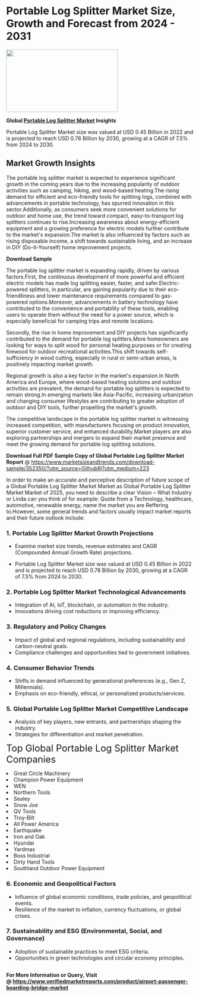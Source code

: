<H1>Portable Log Splitter Market Size, Growth and Forecast from 2024 - 2031</H1><img class="aligncenter size-medium wp-image-584254" src="https://thirdeyenews.in/wp-content/uploads/2024/09/Global-Market-Research-300x168.jpeg" alt="" width="300" height="168" /><p><strong>Global&nbsp;<a href="https://www.marketsizeandtrends.com/download-sample/352350/?utm_source=Github8j?utm_medium=223">Portable Log Splitter Market</a> Insights</strong></p><p>Portable Log Splitter Market size was valued at USD 0.45 Billion in 2022 and is projected to reach USD 0.78 Billion by 2030, growing at a CAGR of 7.5% from 2024 to 2030.</p><p><h2>Market Growth Insights</h2> The portable log splitter market is expected to experience significant growth in the coming years due to the increasing popularity of outdoor activities such as camping, hiking, and wood-based heating.The rising demand for efficient and eco-friendly tools for splitting logs, combined with advancements in portable technology, has spurred innovation in this sector.Additionally, as consumers seek more convenient solutions for outdoor and home use, the trend toward compact, easy-to-transport log splitters continues to rise.Increasing awareness about energy-efficient equipment and a growing preference for electric models further contribute to the market's expansion.The market is also influenced by factors such as rising disposable income, a shift towards sustainable living, and an increase in DIY (Do-It-Yourself) home improvement projects.<p><strong>Download Sample</strong></p> <p>The portable log splitter market is expanding rapidly, driven by various factors.First, the continuous development of more powerful and efficient electric models has made log splitting easier, faster, and safer.Electric-powered splitters, in particular, are gaining popularity due to their eco-friendliness and lower maintenance requirements compared to gas-powered options.Moreover, advancements in battery technology have contributed to the convenience and portability of these tools, enabling users to operate them without the need for a power source, which is especially beneficial for camping trips and remote locations.</p> <p>Secondly, the rise in home improvement and DIY projects has significantly contributed to the demand for portable log splitters.More homeowners are looking for ways to split wood for personal heating purposes or for creating firewood for outdoor recreational activities.This shift towards self-sufficiency in wood cutting, especially in rural or semi-urban areas, is positively impacting market growth.</p> <p>Regional growth is also a key factor in the market's expansion.In North America and Europe, where wood-based heating solutions and outdoor activities are prevalent, the demand for portable log splitters is expected to remain strong.In emerging markets like Asia-Pacific, increasing urbanization and changing consumer lifestyles are contributing to greater adoption of outdoor and DIY tools, further propelling the market's growth.</p> <p>The competitive landscape in the portable log splitter market is witnessing increased competition, with manufacturers focusing on product innovation, superior customer service, and enhanced durability.Market players are also exploring partnerships and mergers to expand their market presence and meet the growing demand for portable log splitting solutions.</p> <p><span class=""><strong>Download Full PDF Sample Copy of Global Portable Log Splitter Market Report</strong> @ <a href="https://www.marketsizeandtrends.com/download-sample/352350/?utm_source=Github8j?utm_medium=223" target="_blank">https://www.marketsizeandtrends.com/download-sample/352350/?utm_source=Github8j?utm_medium=223</a></span></p><p>In order to make an accurate and perceptive description of future scope of a Global&nbsp;Portable Log Splitter Market Market as Global&nbsp;Portable Log Splitter Market Market of 2025, you need to describe a clear Vision &ndash; What Industry or Linda can you think of for example: Quote from a Technology, healthcare, automotive, renewable energy, name the market you are Reffering to.However, some general trends and factors usually impact market reports and their future outlook include:</p><h3>1.&nbsp;<strong>Portable Log Splitter Market Growth Projections</strong></h3><ul><li>Examine market size trends, revenue estimates and CAGR (Compounded Annual Growth Rate) projections.</li><li><p>Portable Log Splitter Market size was valued at USD 0.45 Billion in 2022 and is projected to reach USD 0.78 Billion by 2030, growing at a CAGR of 7.5% from 2024 to 2030.</p></li></ul><h3>2.&nbsp;<strong>Portable Log Splitter Market Technological Advancements</strong></h3><ul><li>Integration of AI, IoT, blockchain, or automation in the industry.</li><li>Innovations driving cost reductions or improving efficiency.</li></ul><h3>3.&nbsp;<strong>Regulatory and Policy Changes</strong></h3><ul><li>Impact of global and regional regulations, including sustainability and carbon-neutral goals.</li><li>Compliance challenges and opportunities tied to government initiatives.</li></ul><h3>4.&nbsp;<strong>Consumer Behavior Trends</strong></h3><ul><li>Shifts in demand influenced by generational preferences (e.g., Gen Z, Millennials).</li><li>Emphasis on eco-friendly, ethical, or personalized products/services.</li></ul><h3>5.&nbsp;<strong>Global Portable Log Splitter Market Competitive Landscape</strong></h3><ul><li>Analysis of key players, new entrants, and partnerships shaping the industry.</li><li>Strategies for differentiation and market penetration.</li></ul><p data-pm-slice="1 1 []"><span style="color: inherit; font-family: inherit; font-size: 25px;">Top Global Portable Log Splitter Market Companies</span></p><div class="" data-test-id=""><p><li>Great Circle Machinery</li><li> Champion Power Equipment</li><li> WEN</li><li> Northern Tools</li><li> Sealey</li><li> Snow Joe</li><li> QV Tools</li><li> Troy-Bilt</li><li> All Power America</li><li> Earthquake</li><li> Iron and Oak</li><li> Hyundai</li><li> Yardmax</li><li> Boss Industrial</li><li> Dirty Hand Tools</li><li> Southland Outdoor Power Equipment</li></p></div><h3>6.&nbsp;<strong>Economic and Geopolitical Factors</strong></h3><ul><li>Influence of global economic conditions, trade policies, and geopolitical events.</li><li>Resilience of the market to inflation, currency fluctuations, or global crises.</li></ul><h3>7.&nbsp;<strong>Sustainability and ESG (Environmental, Social, and Governance)</strong></h3><ul><li>Adoption of sustainable practices to meet ESG criteria.</li><li>Opportunities in green technologies and circular economy principles.</li></ul><h2><strong style="font-size: 14px;">For More Information or Query, Visit @&nbsp;</strong><a style="background-color: #ffffff; font-size: 14px;" href="https://www.marketsizeandtrends.com/report/portable-log-splitter-market/" target="_blank">https://www.verifiedmarketreports.com/product/airport-passenger-boarding-bridge-market</a></h2>